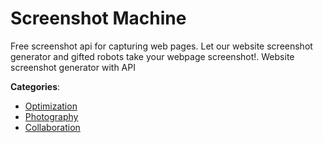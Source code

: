 # Screenshot Machine


Free screenshot api for capturing web pages.  Let our website screenshot generator and gifted robots take your webpage screenshot!. Website screenshot generator with API



**Categories**:
- [Optimization](https://github.com/apis-list/apis-list#optimization)
- [Photography](https://github.com/apis-list/apis-list#photography)
- [Collaboration](https://github.com/apis-list/apis-list#collaboration)



